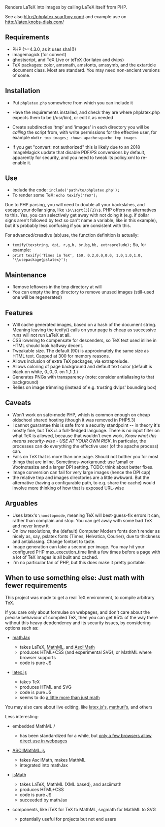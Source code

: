 
Renders LaTeX into images by calling LaTeX itself from PHP.

See also http://phplatex.scarfboy.com/ and example use on http://latex.knobs-dials.com/


## Requirements
- PHP                                    (>=4.3.0, as it uses sha1())
- imagemagick                            (for convert)
- ghostscript, and TeX Live or teTeX     (for latex and dvips)
- TeX packages: color, amsmath, amsfonts, amssymb, and the extarticle document class.
  Most are standard.   You may need non-ancient versions of some.


## Installation
- Put `phplatex.php` somewhere from which you can include it
- Have the requirements installed, and check they are where phplatex.php expects them to be (/usr/bin), or edit it as needed
- Create subdirecties 'tmp' and 'images' in each directory you will be *calling* the script from, with write permissions for the effective user, for example `mkdir tmp images; chown apache:apache tmp images`

- If you get "convert: not authorized" this is likely due to an 2018 ImageMagick update that disable PDF/PS conversions by default, apparently for security, and you need to tweak its policy.xml to re-enable it.


## Use
- Include the code:
    `include('path/to/phplatex.php');`
- To render some TeX:
    `echo texify("TeX");`

Due to PHP parsing, you will need to double all your backslahes, and escape your dollar signs, like `\$\\sqrt[3]{2}\$`.
PHP offers no alternatives to this. Yes, you can selectively get away with not doing it (e.g. if dollar signs aren't followed by text so can't name a variable, like in this  example), but it's probably less confusing if you are consistent with this.


For advanced/creadive (ab)use, the function definition is actually:
-  `texify(texstring, dpi, r,g,b, br,bg,bb, extraprelude);`
So, for example:
-  `print texify('Times in TeX', 160, 0.2,0.0,0.0, 1.0,1.0,1.0, '\\usepackage{pslatex}');`


## Maintenance
- Remove leftovers in the tmp directory at will
- You can empty the img directory to remove unused images (still-used one will be regenerated)


## Features
- Will cache generated images, based on a hash of the document string.
  Meaning leaving the texify() calls on your page is cheap as successive runs will not run LaTeX at all.
- CSS lowering to compensate for descenders, so TeX text used inline in HTML should look halfway decent.
- Tweakable size. The default (90) is approximately the same size as HTML text. Capped at 300 for memory reasons.
- Allows inclusion of extra TeX packages, via extraprelude.
- Allows coloring of page background and default text color   (default is black on white, 0.,0.,0. on 1.,1.,1.)
- Generates PNGs with transparency (note: consider antialiasing to that background)
- Relies on image trimming (instead of e.g. trusting dvips' bounding box)


## Caveats
- Won't work on safe-mode PHP, which is common enough on cheap oldschool shared hosting (though it was removed in PHP5.3)
- I cannot guarantee this is safe from a security standpoint -- in theory it's mostly fine, but TeX *is* a full-fledged language.
  There is no input filter on what TeX is allowed, because that wouldn't even work. *Know what this means security-wise - USE AT YOUR OWN RISK*.
  In particular, the processes can do everything the effective user (of the apache process) can.
- Fails on TeX that is more than one page.
  Should not bother you for most things that are inline.
  Sometimes-workaround: use \small or \footnotesize and a larger DPI setting.
  TODO: think about better fixes.
- Image conversion can fail for very large images  (hence the DPI cap)
- the relative tmp and images directories are a little awkward. But the alternative (having a configurable path, to e.g. share the cache) would involve more thinking of how that is exposed URL-wise


## Arguables
- Uses latex's `\nonstopmode`, meaning TeX will best-guess-fix errors it can, rather than complain and stop. You can get away with some bad TeX and never know it
- On low resolutions, the (default) Computer Modern fonts don't render as nicely as, say, pslatex fonts 
  (Times, Helvatica, Courier), due to thickness and antialiasing. Change fontset to taste.
- Image generation can take a second per image. You may hit your configured PHP max_execution_time limit a few times before
  a page with a lot of TeX images is all built and cached.
- I'm no particular fan of PHP, but this does make it pretty portable.



## When to use something else: Just math with fewer requirements

This project was made to get a real TeX environment, to compile arbitrary TeX.

If you care only about formulae on webpages, and don't care about the precise behaviour of compiled TeX, then you can get 95% of the way there without this heavy depdendency and its security issues, by considering options such as:

- [mathJax](https://www.mathjax.org/)
  - takes LaTeX, [MathML](https://en.wikipedia.org/wiki/MathML), and [AsciiMath](https://en.wikipedia.org/wiki/AsciiMath) 
  - produces HTML+CSS (and experimental SVG), or MathML where browser supports
  - code is pure JS

- [latex.js](https://latex.js.org/)
  - takes TeX
  - produces HTML and SVG
  - code is pure JS
  - seems to do [a little more than just math](https://latex.js.org/playground.html)


You may also care about live editing, like [latex.js's](https://latex.js.org/playground.html), [mathurl's](http://mathurl.com/), and others


Less interesting:
- embedded MathML / <math> element 
  - has been standardized for a while, but [only a few browsers allow direct use in webpages](https://caniuse.com/mathml)

- [ASCIIMathML.js](https://mathcs.chapman.edu/~jipsen/mathml/asciimath.html)
  - takes AsciiMath, makes MathML
  - integrated into mathJax

- [jsMath](http://www.math.union.edu/~dpvc/jsmath/)
  - takes LaTeX, MathML (XML based), and asciimath
  - produces HTML+CSS 
  - code is pure JS
  - succeeded by mathJax

- components, like iTeX for TeX to MathML, svgmath for MathML to SVG
  - potentially useful for projects but not end users  

